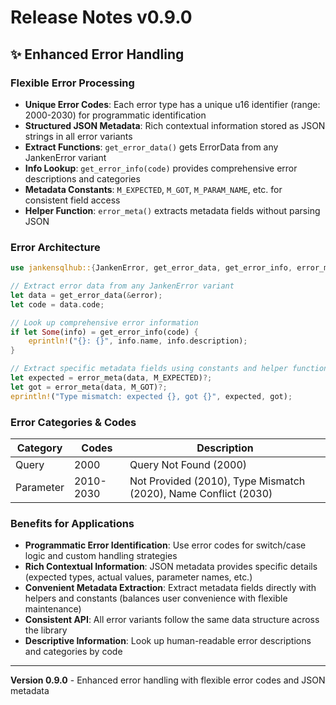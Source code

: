 # Release Notes v0.9.0

## ✨ **Enhanced Error Handling**

### Flexible Error Processing
- **Unique Error Codes**: Each error type has a unique u16 identifier (range: 2000-2030) for programmatic identification
- **Structured JSON Metadata**: Rich contextual information stored as JSON strings in all error variants
- **Extract Functions**: `get_error_data()` gets ErrorData from any JankenError variant
- **Info Lookup**: `get_error_info(code)` provides comprehensive error descriptions and categories
- **Metadata Constants**: `M_EXPECTED`, `M_GOT`, `M_PARAM_NAME`, etc. for consistent field access
- **Helper Function**: `error_meta()` extracts metadata fields without parsing JSON

### Error Architecture
```rust
use jankensqlhub::{JankenError, get_error_data, get_error_info, error_meta, M_EXPECTED, M_GOT};

// Extract error data from any JankenError variant
let data = get_error_data(&error);
let code = data.code;

// Look up comprehensive error information
if let Some(info) = get_error_info(code) {
    eprintln!("{}: {}", info.name, info.description);
}

// Extract specific metadata fields using constants and helper functions
let expected = error_meta(data, M_EXPECTED)?;
let got = error_meta(data, M_GOT)?;
eprintln!("Type mismatch: expected {}, got {}", expected, got);
```

### Error Categories & Codes
| Category | Codes | Description |
|----------|-------|-------------|
| Query | 2000 | Query Not Found (2000) |
| Parameter | 2010-2030 | Not Provided (2010), Type Mismatch (2020), Name Conflict (2030) |

### Benefits for Applications
- **Programmatic Error Identification**: Use error codes for switch/case logic and custom handling strategies
- **Rich Contextual Information**: JSON metadata provides specific details (expected types, actual values, parameter names, etc.)
- **Convenient Metadata Extraction**: Extract metadata fields directly with helpers and constants (balances user convenience with flexible maintenance)
- **Consistent API**: All error variants follow the same data structure across the library
- **Descriptive Information**: Look up human-readable error descriptions and categories by code

---
**Version 0.9.0** - Enhanced error handling with flexible error codes and JSON metadata
